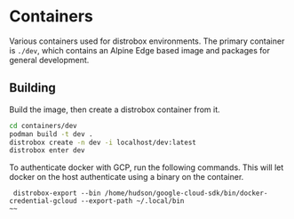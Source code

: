 # Containers

Various containers used for distrobox environments. The primary container is `./dev`,
which contains an Alpine Edge based image and packages for general development.

## Building

Build the image, then create a distrobox container from it.

```sh
cd containers/dev
podman build -t dev .
distrobox create -n dev -i localhost/dev:latest
distrobox enter dev
```

To authenticate docker with GCP, run the following commands. This will let docker on the host authenticate using a binary on the container.

```~~
 distrobox-export --bin /home/hudson/google-cloud-sdk/bin/docker-credential-gcloud --export-path ~/.local/bin
~~
